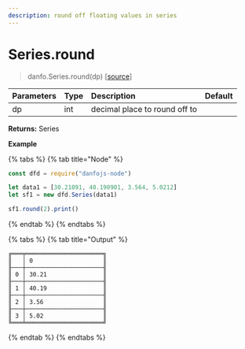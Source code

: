 ```yaml
---
description: round off floating values in series
---
```


# Series.round

> danfo.Series.round\(dp\)     \[[source](https://github.com/opensource9ja/danfojs/blob/master/danfojs/src/core/series.js#L404)\]

| Parameters | Type | Description | Default |
| :--- | :--- | :--- | :--- |
| dp | int | decimal place to round off to |  |

**Returns:** Series

**Example**

{% tabs %}
{% tab title="Node" %}
```javascript
const dfd = require("danfojs-node")

let data1 = [30.21091, 40.190901, 3.564, 5.0212]
let sf1 = new dfd.Series(data1)

sf1.round(2).print()
```
{% endtab %}
{% endtabs %}

{% tabs %}
{% tab title="Output" %}
```text
╔═══╤══════════════════════╗
║   │ 0                    ║
╟───┼──────────────────────╢
║ 0 │ 30.21                ║
╟───┼──────────────────────╢
║ 1 │ 40.19                ║
╟───┼──────────────────────╢
║ 2 │ 3.56                 ║
╟───┼──────────────────────╢
║ 3 │ 5.02                 ║
╚═══╧══════════════════════╝
```
{% endtab %}
{% endtabs %}



